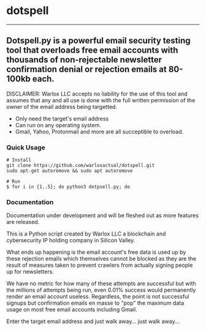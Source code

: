 # dotspell

-----------------------
Dotspell.py is a powerful email security testing tool that overloads free email accounts with thousands of non-rejectable newsletter confirmation denial or rejection emails at 80-100kb each.
-----------------------
DISCLAIMER: Warlox LLC accepts no liability for the use of this tool and assumes that any and all use
is done with the full written permission of the owner of the email address being targetted.

* Only need the target's email address
* Can run on any operating system.
* Gmail, Yahoo, Protonmail and more are all succeptible to overload.

### Quick Usage

```shell
# Install
git clone https://github.com/warloxactual/dotspell.git
sudo apt-get autoremove && sudo apt autoremove

# Run
$ for i in {1..5}; do python3 dotpsell.py; do

```

### Documentation

Documentation under development and will be fleshed out as more features are released.

This is a Python script created by Warlox LLC a blockchain and cybersecurity IP holding company in Silicon Valley.

What ends up happening is the email account's free data is used up by these rejection emails
which themselves cannot be blocked as they are the result of measures taken to prevent 
crawlers from actually signing people up for newsletters.

We have no metric for how many of these attempts are successful but with the millions of
attempts being run, even 0.01% success would permanently render an email account useless.
Regardless, the point is not successful signups but confirmation emails en masse to "pop"
the maximum data usage on most free email accounts including Gmail.

Enter the target email address and just walk away... just walk away...

